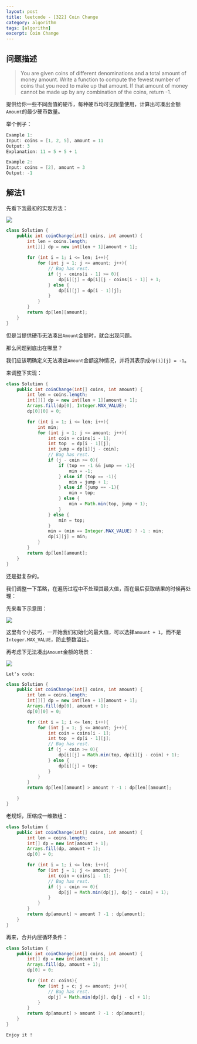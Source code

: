 ```yaml
---
layout: post
title: leetcode - [322] Coin Change
category: algorithm
tags: [algorithm]
excerpt: Coin Change
---
```


## 问题描述  

> You are given coins of different denominations and a total amount of money amount. Write a function to compute the fewest number of coins that you need to make up that amount. If that amount of money cannot be made up by any combination of the coins, return -1.  

提供给你一些不同面值的硬币，每种硬币均可无限量使用，计算出可凑出金额`Amount`的最少硬币数量。  


举个例子：  

``` java
Example 1:
Input: coins = [1, 2, 5], amount = 11
Output: 3 
Explanation: 11 = 5 + 5 + 1

Example 2:
Input: coins = [2], amount = 3
Output: -1
```


## 解法1  


先看下我最初的实现方法：  

![](https://yyc-images.oss-cn-beijing.aliyuncs.com/leetcode_322_using_dp_begin_not_work.png)  


``` java
class Solution {
    public int coinChange(int[] coins, int amount) {
        int len = coins.length;
        int[][] dp = new int[len + 1][amount + 1];
        
        for (int i = 1; i <= len; i++){
            for (int j = 1; j <= amount; j++){
                // Bag has rest.
                if (j - coins[i - 1] >= 0){
                    dp[i][j] = dp[i][j - coins[i - 1]] + 1;
                } else {
                    dp[i][j] = dp[i - 1][j];
                }
            }
        }
        return dp[len][amount];
    }
}
```

但是当提供硬币无法凑出`Amount`金额时，就会出现问题。  

那么问题到底出在哪里？  

我们应该明确定义无法凑出`Amount`金额这种情况，并将其表示成`dp[i][j] = -1`。  

来调整下实现：  


``` java
class Solution {
    public int coinChange(int[] coins, int amount) {
        int len = coins.length;
        int[][] dp = new int[len + 1][amount + 1];
        Arrays.fill(dp[0], Integer.MAX_VALUE);
        dp[0][0] = 0;

        for (int i = 1; i <= len; i++){
            int min;
            for (int j = 1; j <= amount; j++){
                int coin = coins[i - 1];
                int top  = dp[i - 1][j];
                int jump = dp[i][j - coin];
                // Bag has rest.
                if (j - coin >= 0){
                    if (top == -1 && jump == -1){
                        min = -1;
                    } else if (top == -1){
                        min = jump + 1;
                    } else if (jump == -1){
                        min = top;
                    } else {
                        min = Math.min(top, jump + 1);
                    }
                } else {
                    min = top;
                }
                min = (min == Integer.MAX_VALUE) ? -1 : min;
                dp[i][j] = min;
            }
        }
        return dp[len][amount];
    }
}
```

还是挺复杂的。  

我们调整一下策略，在遍历过程中不处理其最大值，而在最后获取结果的时候再处理：  


先来看下示意图：  

![](https://yyc-images.oss-cn-beijing.aliyuncs.com/leetcode_322_using_dp_common.png)  


这里有个小技巧，一开始我们初始化的最大值，可以选择`amount + 1`，而不是`Integer.MAX_VALUE`，防止整数溢出。  


再考虑下无法凑出`Amount`金额的场景：  


![](https://yyc-images.oss-cn-beijing.aliyuncs.com/leetcode_322_using_dp_corner.png)  

`Let's code:  `

``` java
class Solution {
    public int coinChange(int[] coins, int amount) {
        int len = coins.length;
        int[][] dp = new int[len + 1][amount + 1];
        Arrays.fill(dp[0], amount + 1);
        dp[0][0] = 0;

        for (int i = 1; i <= len; i++){
            for (int j = 1; j <= amount; j++){
                int coin = coins[i - 1];
                int top  = dp[i - 1][j];
                // Bag has rest.
                if (j - coin >= 0){
                    dp[i][j] = Math.min(top, dp[i][j - coin] + 1);
                } else {
                    dp[i][j] = top;
                }
            }
        }
        return dp[len][amount] > amount ? -1 : dp[len][amount];

    }
}
```

老规矩，压缩成一维数组：  

``` java
class Solution {
    public int coinChange(int[] coins, int amount) {
        int len = coins.length;
        int[] dp = new int[amount + 1];
        Arrays.fill(dp, amount + 1);
        dp[0] = 0;

        for (int i = 1; i <= len; i++){
            for (int j = 1; j <= amount; j++){
                int coin = coins[i - 1];
                // Bag has rest.
                if (j - coin >= 0){
                    dp[j] = Math.min(dp[j], dp[j - coin] + 1);
                }
            }
        }
        return dp[amount] > amount ? -1 : dp[amount];
    }
}
```

再来，合并内层循环条件：  


``` java
class Solution {
    public int coinChange(int[] coins, int amount) {
        int[] dp = new int[amount + 1];
        Arrays.fill(dp, amount + 1);
        dp[0] = 0;

        for (int c: coins){
            for (int j = c; j <= amount; j++){
                // Bag has rest.
                dp[j] = Math.min(dp[j], dp[j - c] + 1);
            }
        }
        return dp[amount] > amount ? -1 : dp[amount];
    }
}
```

`Enjoy it ! `